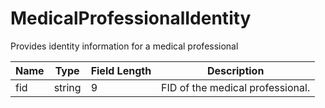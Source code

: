 # MedicalProfessionalIdentity

Provides identity information for a medical professional

| Name | Type | Field Length | Description |
| -|-|-| - |
| fid  | string | 9 | FID of the medical professional. |
